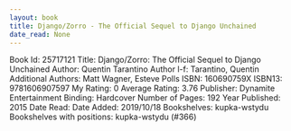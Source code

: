 ```yaml
---
layout: book
title: Django/Zorro - The Official Sequel to Django Unchained
date_read: None
---
```


Book Id: 25717121
Title: Django/Zorro: The Official Sequel to Django Unchained
Author: Quentin Tarantino
Author l-f: Tarantino, Quentin
Additional Authors: Matt Wagner, Esteve Polls
ISBN: 160690759X
ISBN13: 9781606907597
My Rating: 0
Average Rating: 3.76
Publisher: Dynamite Entertainment
Binding: Hardcover
Number of Pages: 192
Year Published: 2015
Date Read: 
Date Added: 2019/10/18
Bookshelves: kupka-wstydu
Bookshelves with positions: kupka-wstydu (#366)

